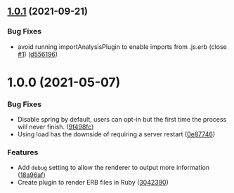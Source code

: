 ## [1.0.1](https://github.com/ElMassimo/vite-plugin-erb/compare/v1.0.0...v1.0.1) (2021-09-21)


### Bug Fixes

* avoid running importAnalysisPlugin to enable imports from .js.erb (close [#1](https://github.com/ElMassimo/vite-plugin-erb/issues/1)) ([d556196](https://github.com/ElMassimo/vite-plugin-erb/commit/d556196a35f1dac16923ef72625978105ed97f0d))



# 1.0.0 (2021-05-07)


### Bug Fixes

* Disable spring by default, users can opt-in but the first time the process will never finish. ([9f498fc](https://github.com/ElMassimo/vite-plugin-erb/commit/9f498fc22baabc25615d21d334187c4ef8da80c3))
* Using load has the downside of requiring a server restart ([0e87746](https://github.com/ElMassimo/vite-plugin-erb/commit/0e87746ec534356b34e8c1250cfa45f1ffd655c5))


### Features

* Add `debug` setting to allow the renderer to output more information ([18a96af](https://github.com/ElMassimo/vite-plugin-erb/commit/18a96af1079b3ba5d799fde630a7a1b95272d84c))
* Create plugin to render ERB files in Ruby ([3042390](https://github.com/ElMassimo/vite-plugin-erb/commit/3042390af044c666a718dff3e0cc3c4f27cc9910))



